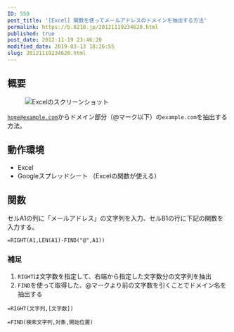 ```yaml
---
ID: 550
post_title: '[Excel] 関数を使ってメールアドレスのドメインを抽出する方法'
permalink: https://b.0218.jp/20121119234620.html
published: true
post_date: 2012-11-19 23:46:20
modified_date: 2019-03-13 18:26:55
slug: 20121119234620.html
---
```

<h2>概要</h2>

<figure>
<img src="https://i.imgur.com/tiqSeQC.png" alt="Excelのスクリーンショット" title="Excelを使ってメールアドレスからドメインを抽出する" />
</figure>

<code>hoge@example.com</code>からドメイン部分（@マーク以下）の<code>example.com</code>を抽出する方法。

<h2>動作環境</h2>

<ul>
<li>Excel</li>
<li>Googleスプレッドシート
（Excelの関数が使える）</li>
</ul>

<!--more-->

<h2>関数</h2>

セルA1の列に「メールアドレス」の文字列を入力、セルB1の行に下記の関数を入力する。

<pre><code>=RIGHT(A1,LEN(A1)-FIND("@",A1))
</code></pre>

<h3>補足</h3>

<ol>
<li><code>RIGHT</code>は文字数を指定して、右端から指定した文字数分の文字列を抽出</li>
<li><code>FIND</code>を使って取得した、@マークより前の文字数を引くことでドメイン名を抽出する</li>
</ol>

<pre><code>=RIGHT(文字列,[文字数])
</code></pre>

<pre><code>=FIND(検索文字列,対象,開始位置)
</code></pre>